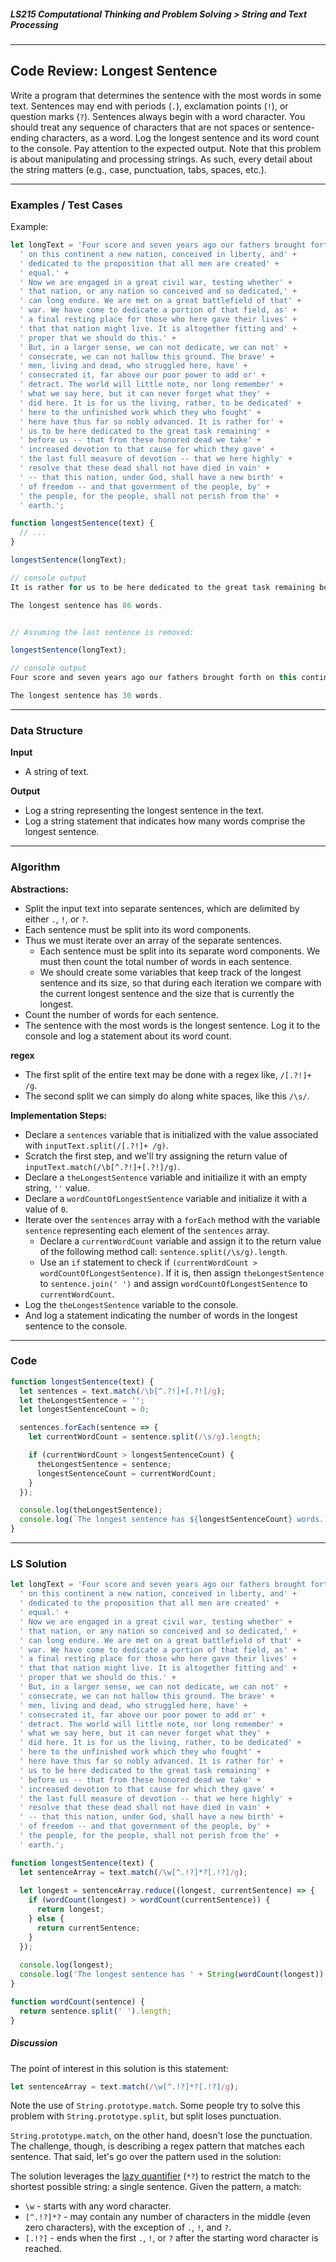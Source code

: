 ##### LS215 Computational Thinking and Problem Solving > String and Text Processing

---

## Code Review: Longest Sentence

Write a program that determines the sentence with the most words in some text. Sentences may end with periods (`.`), exclamation points (`!`), or question marks (`?`). Sentences always begin with a word character. You should treat any sequence of characters that are not spaces or sentence-ending characters, as a word. Log the longest sentence and its word count to the console. Pay attention to the expected output. Note that this problem is about manipulating and processing strings. As such, every detail about the string matters (e.g., case, punctuation, tabs, spaces, etc.).  

---

### Examples / Test Cases

Example:

```javascript
let longText = 'Four score and seven years ago our fathers brought forth' +
  ' on this continent a new nation, conceived in liberty, and' +
  ' dedicated to the proposition that all men are created' +
  ' equal.' +
  ' Now we are engaged in a great civil war, testing whether' +
  ' that nation, or any nation so conceived and so dedicated,' +
  ' can long endure. We are met on a great battlefield of that' +
  ' war. We have come to dedicate a portion of that field, as' +
  ' a final resting place for those who here gave their lives' +
  ' that that nation might live. It is altogether fitting and' +
  ' proper that we should do this.' +
  ' But, in a larger sense, we can not dedicate, we can not' +
  ' consecrate, we can not hallow this ground. The brave' +
  ' men, living and dead, who struggled here, have' +
  ' consecrated it, far above our poor power to add or' +
  ' detract. The world will little note, nor long remember' +
  ' what we say here, but it can never forget what they' +
  ' did here. It is for us the living, rather, to be dedicated' +
  ' here to the unfinished work which they who fought' +
  ' here have thus far so nobly advanced. It is rather for' +
  ' us to be here dedicated to the great task remaining' +
  ' before us -- that from these honored dead we take' +
  ' increased devotion to that cause for which they gave' +
  ' the last full measure of devotion -- that we here highly' +
  ' resolve that these dead shall not have died in vain' +
  ' -- that this nation, under God, shall have a new birth' +
  ' of freedom -- and that government of the people, by' +
  ' the people, for the people, shall not perish from the' +
  ' earth.';

function longestSentence(text) {
  // ...
}

longestSentence(longText);

// console output
It is rather for us to be here dedicated to the great task remaining before us -- that from these honored dead we take increased devotion to that cause for which they gave the last full measure of devotion -- that we here highly resolve that these dead shall not have died in vain -- that this nation, under God, shall have a new birth of freedom -- and that government of the people, by the people, for the people, shall not perish from the earth.

The longest sentence has 86 words.


// Assuming the last sentence is removed:

longestSentence(longText);

// console output
Four score and seven years ago our fathers brought forth on this continent a new nation, conceived in liberty, and dedicated to the proposition that all men are created equal.

The longest sentence has 30 words.
```

---

### Data Structure

**Input**

* A string of text.

**Output**

* Log a string representing the longest sentence in the text.
* Log a string statement that indicates how many words comprise the longest sentence.

---

### Algorithm

**Abstractions:**

* Split the input text into separate sentences, which are delimited by either `.`, `!`, or `?`.
* Each sentence must be split into its word components.
* Thus we must iterate over an array of the separate sentences.
  * Each sentence must be split into its separate word components. We must then count the total number of words in each sentence.
  * We should create some variables that keep track of the longest sentence and its size, so that during each iteration we compare with the current longest sentence and the size that is currently the longest.
* Count the number of words for each sentence.
* The sentence with the most words is the longest sentence. Log it to the console and log a statement about its word count.

**regex**

* The first split of the entire text may be done with a regex like, `/[.?!]+ /g`.
* The second split we can simply do along white spaces, like this `/\s/`.

**Implementation Steps:**

* Declare a `sentences` variable that is initialized with the value associated with `inputText.split(/[.?!]+ /g)`.
* Scratch the first step, and we'll try assigning the return value of `inputText.match(/\b[^.?!]+[.?!]/g)`.
* Declare a `theLongestSentence` variable and initiailize it with an empty string, `''` value.
* Declare a `wordCountOfLongestSentence` variable and initialize it with a value of `0`.
* Iterate over the `sentences` array with a `forEach` method with the variable `sentence` representing each element of the `sentences` array.
  * Declare a `currentWordCount` variable and assign it to the return value of the following method call: `sentence.split(/\s/g).length`.
  * Use an `if` statement to check if `(currentWordCount > wordCountOfLongestSentence)`. If it is, then assign `theLongestSentence` to `sentence.join(' ')` and assign `wordCountOfLongestSentence` to `currentWordCount`.
* Log the `theLongestSentence` variable to the console.
* And log a statement indicating the number of words in the longest sentence to the console.

---

### Code

```javascript
function longestSentence(text) {
  let sentences = text.match(/\b[^.?!]+[.?!]/g);
  let theLongestSentence = '';
  let longestSentenceCount = 0;

  sentences.forEach(sentence => {
    let currentWordCount = sentence.split(/\s/g).length;

    if (currentWordCount > longestSentenceCount) {
      theLongestSentence = sentence;
      longestSentenceCount = currentWordCount;
    }
  });

  console.log(theLongestSentence);
  console.log(`The longest sentence has ${longestSentenceCount} words.`);
}
```

---

### LS Solution

```javascript
let longText = 'Four score and seven years ago our fathers brought forth' +
  ' on this continent a new nation, conceived in liberty, and' +
  ' dedicated to the proposition that all men are created' +
  ' equal.' +
  ' Now we are engaged in a great civil war, testing whether' +
  ' that nation, or any nation so conceived and so dedicated,' +
  ' can long endure. We are met on a great battlefield of that' +
  ' war. We have come to dedicate a portion of that field, as' +
  ' a final resting place for those who here gave their lives' +
  ' that that nation might live. It is altogether fitting and' +
  ' proper that we should do this.' +
  ' But, in a larger sense, we can not dedicate, we can not' +
  ' consecrate, we can not hallow this ground. The brave' +
  ' men, living and dead, who struggled here, have' +
  ' consecrated it, far above our poor power to add or' +
  ' detract. The world will little note, nor long remember' +
  ' what we say here, but it can never forget what they' +
  ' did here. It is for us the living, rather, to be dedicated' +
  ' here to the unfinished work which they who fought' +
  ' here have thus far so nobly advanced. It is rather for' +
  ' us to be here dedicated to the great task remaining' +
  ' before us -- that from these honored dead we take' +
  ' increased devotion to that cause for which they gave' +
  ' the last full measure of devotion -- that we here highly' +
  ' resolve that these dead shall not have died in vain' +
  ' -- that this nation, under God, shall have a new birth' +
  ' of freedom -- and that government of the people, by' +
  ' the people, for the people, shall not perish from the' +
  ' earth.';

function longestSentence(text) {
  let sentenceArray = text.match(/\w[^.!?]*?[.!?]/g);
  
  let longest = sentenceArray.reduce((longest, currentSentence) => {
    if (wordCount(longest) > wordCount(currentSentence)) {
      return longest;
    } else {
      return currentSentence;
    }
  });
  
  console.log(longest);
  console.log('The longest sentence has ' + String(wordCount(longest)) + ' words.');
}

function wordCount(sentence) {
  return sentence.split(' ').length;
}
```

##### Discussion

The point of interest in this solution is this statement:

```javascript
let sentenceArray = text.match(/\w[^.!?]*?[.!?]/g);
```

Note the use of `String.prototype.match`. Some people try to solve this problem with `String.prototype.split`, but split loses punctuation.  

`String.prototype.match`, on the other hand, doesn't lose the punctuation. The challenge, though, is describing a regex pattern that matches each sentence. That said, let's go over the pattern used in the solution:  

The solution leverages the [lazy quantifier](https://launchschool.com/books/regex/read/quantifiers#greediness) (`*?`) to restrict the match to the shortest possible string: a single sentence. Given the pattern, a match: 

* `\w` - starts with any word character.
* `[^.!?]*?` - may contain any number of characters in the middle (even zero characters), with the exception of `.`, `!`, and `?`.
* `[.!?]` - ends when the first `.`, `!`, or `?` after the starting word character is reached.



